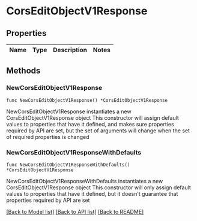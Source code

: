 # CorsEditObjectV1Response

## Properties

Name | Type | Description | Notes
------------ | ------------- | ------------- | -------------

## Methods

### NewCorsEditObjectV1Response

`func NewCorsEditObjectV1Response() *CorsEditObjectV1Response`

NewCorsEditObjectV1Response instantiates a new CorsEditObjectV1Response object
This constructor will assign default values to properties that have it defined,
and makes sure properties required by API are set, but the set of arguments
will change when the set of required properties is changed

### NewCorsEditObjectV1ResponseWithDefaults

`func NewCorsEditObjectV1ResponseWithDefaults() *CorsEditObjectV1Response`

NewCorsEditObjectV1ResponseWithDefaults instantiates a new CorsEditObjectV1Response object
This constructor will only assign default values to properties that have it defined,
but it doesn't guarantee that properties required by API are set


[[Back to Model list]](../README.md#documentation-for-models) [[Back to API list]](../README.md#documentation-for-api-endpoints) [[Back to README]](../README.md)


